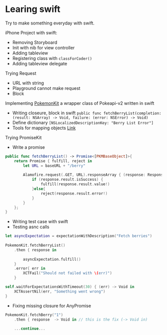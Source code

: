 # Learing swift
Try to make something everyday with swift.

iPhone Project with swift:

 * Removing Storyboard
 * Init with nib for view controller
 * Adding tableview
 * Registering class with `classForCoder()`
 * Adding tableview delegate

Trying Request

* URL with string
* Playground cannot make request
* Block

Implementing [PokemonKit](https://github.com/darkcl/PokemonKit) a wrapper class of Pokeapi-v2 written in swift

* Writing closeure, block in swift `public func fetchBerryList(completion: (result: NSArray) -> Void, failure: (error: NSError) -> Void)`
* Define dictionary `[NSLocalizedDescriptionKey: "Berry List Error"]`
* Tools for mapping objects [Link](https://github.com/cemolcay/DeserializableSwiftGenerator)

Trying PromiseKit

* Write a promise

```swift
public func fetchBerryList() -> Promise<[PKMBaseObject]>{
    return Promise { fulfill, reject in
        let URL = baseURL + "/berry"
        
        Alamofire.request(.GET, URL).responseArray { (response: Response<[PKMBaseObject], NSError>) in
            if (response.result.isSuccess) {
                fulfill(response.result.value!)
            }else{
                reject(response.result.error!)
            }
        }
    };
}
```

* Writing test case with swift
* Testing asnc calls

```swift
let asyncExpectation = expectationWithDescription("Fetch berries")
        
PokemonKit.fetchBerryList()
    .then { response in
        
        asyncExpectation.fulfill()
    }
    .error{ err in
        XCTFail("Should not failed with \(err)")
    }

self.waitForExpectationsWithTimeout(30) { (err) -> Void in
    XCTAssertNil(err, "Something went wrong")
}
```

* Fixing missing closure for AnyPromise

```swift
PokemonKit.fetchBerry("1")
    .then { response  -> Void in // this is the fix (-> Void in)
    
    ...continue...
```
